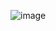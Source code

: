 
![image](https://user-images.githubusercontent.com/78685883/156813480-dff593db-ceae-4e4e-a159-b20883c4f917.png)
